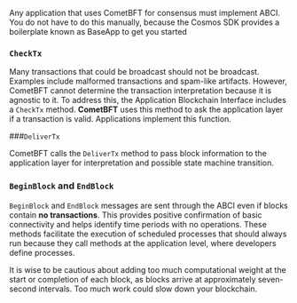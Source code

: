 Any application that uses CometBFT for consensus must implement ABCI. You do not have to do this manually, because the Cosmos SDK provides a boilerplate known as BaseApp to get you started

### `CheckTx`

Many transactions that could be broadcast should not be broadcast. Examples include malformed transactions and spam-like artifacts. However, CometBFT cannot determine the transaction interpretation because it is agnostic to it. To address this, the Application Blockchain Interface includes a `CheckTx` method. **CometBFT** uses this method to ask the application layer if a transaction is valid. Applications implement this function.

###`DeliverTx`

CometBFT calls the `DeliverTx` method to pass block information to the application layer for interpretation and possible state machine transition.

### `BeginBlock` and `EndBlock`

`BeginBlock` and `EndBlock` messages are sent through the ABCI even if blocks contain **no transactions**. This provides positive confirmation of basic connectivity and helps identify time periods with no operations. These methods facilitate the execution of scheduled processes that should always run because they call methods at the application level, where developers define processes.

It is wise to be cautious about adding too much computational weight at the start or completion of each block, as blocks arrive at approximately seven-second intervals. Too much work could slow down your blockchain.

